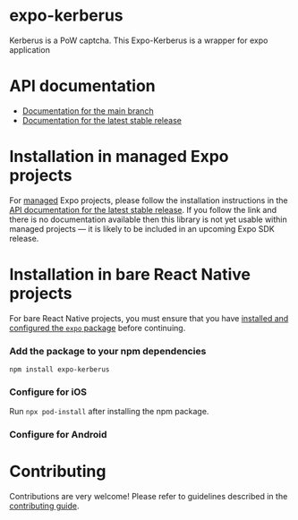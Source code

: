 # expo-kerberus

Kerberus is a PoW captcha. This Expo-Kerberus is a wrapper for expo application

# API documentation

- [Documentation for the main branch](https://github.com/expo/expo/blob/main/docs/pages/versions/unversioned/sdk/kerberus.md)
- [Documentation for the latest stable release](https://docs.expo.dev/versions/latest/sdk/kerberus/)

# Installation in managed Expo projects

For [managed](https://docs.expo.dev/archive/managed-vs-bare/) Expo projects, please follow the installation instructions in the [API documentation for the latest stable release](#api-documentation). If you follow the link and there is no documentation available then this library is not yet usable within managed projects &mdash; it is likely to be included in an upcoming Expo SDK release.

# Installation in bare React Native projects

For bare React Native projects, you must ensure that you have [installed and configured the `expo` package](https://docs.expo.dev/bare/installing-expo-modules/) before continuing.

### Add the package to your npm dependencies

```
npm install expo-kerberus
```

### Configure for iOS

Run `npx pod-install` after installing the npm package.


### Configure for Android



# Contributing

Contributions are very welcome! Please refer to guidelines described in the [contributing guide]( https://github.com/expo/expo#contributing).
